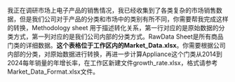 我正在调研市场上电子产品的销售情况，我已经收集到了各类复杂的市场销售数据，但是我们公司对于产品的分类和市场中的类别有所不同，你需要帮我完成这样的转换，Methodology sheet 用于描述转化关系，第一行对应的是原始数据的分类方式，第一列对应的是我们公司内部的分类方式。RawData Sheet是所有商品门类的详细数据。**这个表格位于工作区内的Market_Data.xlsx**。你需要根据公司内部的分类，对原始数据进行转换，再进一步计算Appliance这个门类从2014到2024每年销量的年增长率，在工作区新建文件growth_rate.xlsx，格式请参考Market_Data_Format.xlsx文件。